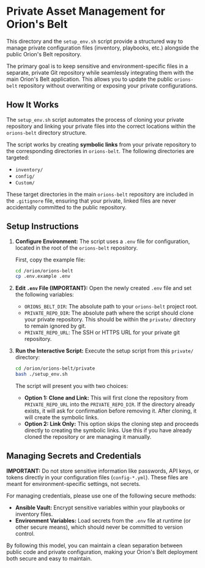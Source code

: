 # Private Asset Management for Orion's Belt

This directory and the `setup_env.sh` script provide a structured way to manage private configuration files (inventory, playbooks, etc.) alongside the public Orion's Belt repository.

The primary goal is to keep sensitive and environment-specific files in a separate, private Git repository while seamlessly integrating them with the main Orion's Belt application. This allows you to update the public `orions-belt` repository without overwriting or exposing your private configurations.

## How It Works

The `setup_env.sh` script automates the process of cloning your private repository and linking your private files into the correct locations within the `orions-belt` directory structure.

The script works by creating **symbolic links** from your private repository to the corresponding directories in `orions-belt`. The following directories are targeted:
- `inventory/`
- `config/`
- `Custom/`

These target directories in the main `orions-belt` repository are included in the `.gitignore` file, ensuring that your private, linked files are never accidentally committed to the public repository.

## Setup Instructions

1.  **Configure Environment:**
    The script uses a `.env` file for configuration, located in the root of the `orions-belt` repository.
    
    First, copy the example file:
    ```bash
    cd /orion/orions-belt
    cp .env.example .env
    ```

2.  **Edit `.env` File (IMPORTANT):**
    Open the newly created `.env` file and set the following variables:
    - `ORIONS_BELT_DIR`: The absolute path to your `orions-belt` project root.
    - `PRIVATE_REPO_DIR`: The absolute path where the script should clone your private repository. This should be within the `private/` directory to remain ignored by git.
    - `PRIVATE_REPO_URL`: The SSH or HTTPS URL for your private git repository.

3.  **Run the Interactive Script:**
    Execute the setup script from this `private/` directory:
    ```bash
    cd /orion/orions-belt/private
    bash ./setup_env.sh
    ```
    The script will present you with two choices:
    - **Option 1: Clone and Link:** This will first clone the repository from `PRIVATE_REPO_URL` into the `PRIVATE_REPO_DIR`. If the directory already exists, it will ask for confirmation before removing it. After cloning, it will create the symbolic links.
    - **Option 2: Link Only:** This option skips the cloning step and proceeds directly to creating the symbolic links. Use this if you have already cloned the repository or are managing it manually.

## Managing Secrets and Credentials

**IMPORTANT:** Do not store sensitive information like passwords, API keys, or tokens directly in your configuration files (`config-*.yml`). These files are meant for environment-specific settings, not secrets.

For managing credentials, please use one of the following secure methods:
- **Ansible Vault:** Encrypt sensitive variables within your playbooks or inventory files.
- **Environment Variables:** Load secrets from the `.env` file at runtime (or other secure means), which should never be committed to version control.

By following this model, you can maintain a clean separation between public code and private configuration, making your Orion's Belt deployment both secure and easy to maintain. 